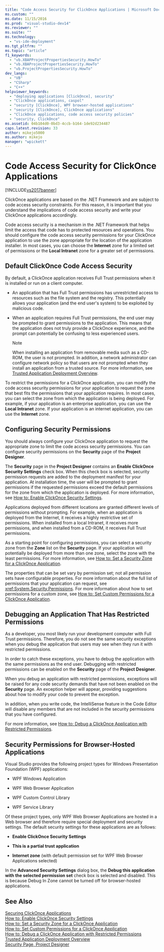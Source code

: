 ```yaml
---
title: "Code Access Security for ClickOnce Applications | Microsoft Docs"
ms.custom: ""
ms.date: 11/15/2016
ms.prod: "visual-studio-dev14"
ms.reviewer: ""
ms.suite: ""
ms.technology: 
  - "vs-ide-deployment"
ms.tgt_pltfrm: ""
ms.topic: "article"
f1_keywords: 
  - "vb.XBAPProjectPropertiesSecurity.HowTo"
  - "vb.XBAProjectPropertiesSecurity.HowTo"
  - "vb.ProjectPropertiesSecurity.HowTo"
dev_langs: 
  - "VB"
  - "CSharp"
  - "C++"
helpviewer_keywords: 
  - "deploying applications [ClickOnce], security"
  - "ClickOnce applications, caspol"
  - "security [ClickOnce], WPF browser-hosted applications"
  - "security [ClickOnce], ClickOnce applications"
  - "ClickOnce applications, code access security policies"
  - "security, ClickOnce"
ms.assetid: 04b104d0-0bd3-4ccb-b164-1de92d234487
caps.latest.revision: 33
author: mikejo5000
ms.author: mikejo
manager: "wpickett"
---
```

# Code Access Security for ClickOnce Applications
[!INCLUDE[vs2017banner](../includes/vs2017banner.md)]

ClickOnce applications are based on the .NET Framework and are subject to code access security constraints. For this reason, it is important that you understand the implications of code access security and write your ClickOnce applications accordingly.  
  
 Code access security is a mechanism in the .NET Framework that helps limit the access that code has to protected resources and operations. You should configure the code access security permissions for your ClickOnce application to use the zone appropriate for the location of the application installer. In most cases, you can choose the **Internet** zone for a limited set of permissions or the **Local Intranet** zone for a greater set of permissions.  
  
## Default ClickOnce Code Access Security  
 By default, a ClickOnce application receives Full Trust permissions when it is installed or run on a client computer.  
  
-   An application that has Full Trust permissions has unrestricted access to resources such as the file system and the registry. This potentially allows your application (and the end user's system) to be exploited by malicious code.  
  
-   When an application requires Full Trust permissions, the end user may be prompted to grant permissions to the application. This means that the application does not truly provide a ClickOnce experience, and the prompt can potentially be confusing to less experienced users.  
  
    > [!NOTE]
    >  When installing an application from removable media such as a CD-ROM, the user is not prompted. In addition, a network administrator can configure network policy so that users are not prompted when they install an application from a trusted source. For more information, see [Trusted Application Deployment Overview](../deployment/trusted-application-deployment-overview.md).  
  
 To restrict the permissions for a ClickOnce application, you can modify the code access security permissions for your application to request the zone that best fits the permissions that your application requires. In most cases, you can select the zone from which the application is being deployed. For example, if your application is an enterprise application, you can use the **Local Intranet** zone. If your application is an internet application, you can use the **Internet** zone.  
  
## Configuring Security Permissions  
 You should always configure your ClickOnce application to request the appropriate zone to limit the code access security permissions. You can configure security permissions on the **Security** page of the **Project Designer**.  
  
 The **Security** page in the **Project Designer** contains an **Enable ClickOnce Security Settings** check box. When this check box is selected, security permission requests are added to the deployment manifest for your application. At installation time, the user will be prompted to grant permissions if the requested permissions exceed the default permissions for the zone from which the application is deployed. For more information, see [How to: Enable ClickOnce Security Settings](../deployment/how-to-enable-clickonce-security-settings.md).  
  
 Applications deployed from different locations are granted different levels of permissions without prompting. For example, when an application is deployed from the Internet, it receives a highly restrictive set of permissions. When installed from a local Intranet, it receives more permissions, and when installed from a CD-ROM, it receives Full Trust permissions.  
  
 As a starting point for configuring permissions, you can select a security zone from the **Zone** list on the **Security** page. If your application will potentially be deployed from more than one zone, select the zone with the least permissions. For more information, see [How to: Set a Security Zone for a ClickOnce Application](../deployment/how-to-set-a-security-zone-for-a-clickonce-application.md).  
  
 The properties that can be set vary by permission set; not all permission sets have configurable properties. For more information about the full list of permissions that your application can request, see <xref:System.Security.Permissions>. For more information about how to set permissions for a custom zone, see [How to: Set Custom Permissions for a ClickOnce Application](../deployment/how-to-set-custom-permissions-for-a-clickonce-application.md).  
  
## Debugging an Application That Has Restricted Permissions  
 As a developer, you most likely run your development computer with Full Trust permissions. Therefore, you do not see the same security exceptions when you debug the application that users may see when they run it with restricted permissions.  
  
 In order to catch these exceptions, you have to debug the application with the same permissions as the end user. Debugging with restricted permissions can be enabled on the **Security** page of the **Project Designer**.  
  
 When you debug an application with restricted permissions, exceptions will be raised for any code security demands that have not been enabled on the **Security** page. An exception helper will appear, providing suggestions about how to modify your code to prevent the exception.  
  
 In addition, when you write code, the IntelliSense feature in the Code Editor will disable any members that are not included in the security permissions that you have configured.  
  
 For more information, see [How to: Debug a ClickOnce Application with Restricted Permissions](../deployment/how-to-debug-a-clickonce-application-with-restricted-permissions.md).  
  
## Security Permissions for Browser-Hosted Applications  
 Visual Studio provides the following project types for Windows Presentation Foundation (WPF) applications:  
  
-   WPF Windows Application  
  
-   WPF Web Browser Application  
  
-   WPF Custom Control Library  
  
-   WPF Service Library  
  
 Of these project types, only WPF Web Browser Applications are hosted in a Web browser and therefore require special deployment and security settings. The default security settings for these applications are as follows:  
  
-   **Enable ClickOnce Security Settings**  
  
-   **This is a partial trust application**  
  
-   **Internet zone** (with default permission set for WPF Web Browser Applications selected)  
  
 In the **Advanced Security Settings** dialog box, the **Debug this application with the selected permission set** check box is selected and disabled. This is because Debug In Zone cannot be turned off for browser-hosted applications.  
  
## See Also  
 [Securing ClickOnce Applications](../deployment/securing-clickonce-applications.md)   
 [How to: Enable ClickOnce Security Settings](../deployment/how-to-enable-clickonce-security-settings.md)   
 [How to: Set a Security Zone for a ClickOnce Application](../deployment/how-to-set-a-security-zone-for-a-clickonce-application.md)   
 [How to: Set Custom Permissions for a ClickOnce Application](../deployment/how-to-set-custom-permissions-for-a-clickonce-application.md)   
 [How to: Debug a ClickOnce Application with Restricted Permissions](../deployment/how-to-debug-a-clickonce-application-with-restricted-permissions.md)   
 [Trusted Application Deployment Overview](../deployment/trusted-application-deployment-overview.md)   
 [Security Page, Project Designer](../ide/reference/security-page-project-designer.md)



